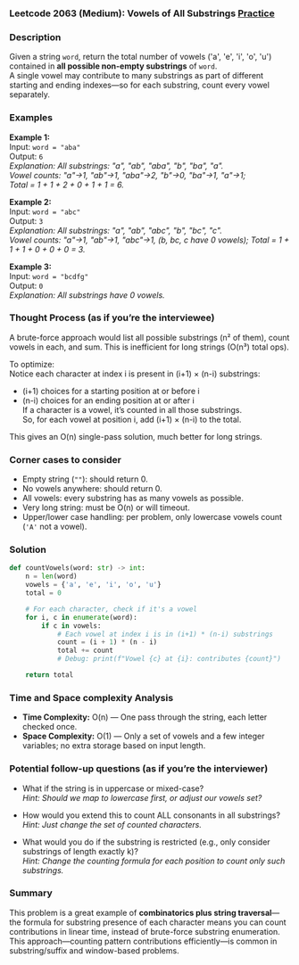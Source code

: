 ### Leetcode 2063 (Medium): Vowels of All Substrings [Practice](https://leetcode.com/problems/vowels-of-all-substrings)

### Description  
Given a string `word`, return the total number of vowels ('a', 'e', 'i', 'o', 'u') contained in **all possible non-empty substrings** of `word`.  
A single vowel may contribute to many substrings as part of different starting and ending indexes—so for each substring, count every vowel separately.

### Examples  

**Example 1:**  
Input: `word = "aba"`  
Output: `6`  
*Explanation: All substrings: "a", "ab", "aba", "b", "ba", "a".  
Vowel counts: "a"→1, "ab"→1, "aba"→2, "b"→0, "ba"→1, "a"→1;  
Total = 1 + 1 + 2 + 0 + 1 + 1 = 6.*

**Example 2:**  
Input: `word = "abc"`  
Output: `3`  
*Explanation: All substrings: "a", "ab", "abc", "b", "bc", "c".  
Vowel counts: "a"→1, "ab"→1, "abc"→1, (b, bc, c have 0 vowels); Total = 1 + 1 + 1 + 0 + 0 + 0 = 3.*

**Example 3:**  
Input: `word = "bcdfg"`  
Output: `0`  
*Explanation: All substrings have 0 vowels.*

### Thought Process (as if you’re the interviewee)  
A brute-force approach would list all possible substrings (n² of them), count vowels in each, and sum. This is inefficient for long strings (O(n³) total ops).  

To optimize:  
Notice each character at index i is present in (i+1) × (n-i) substrings:
- (i+1) choices for a starting position at or before i
- (n-i) choices for an ending position at or after i  
If a character is a vowel, it’s counted in all those substrings.  
So, for each vowel at position i, add (i+1) × (n-i) to the total.

This gives an O(n) single-pass solution, much better for long strings.

### Corner cases to consider  
- Empty string (`""`): should return 0.
- No vowels anywhere: should return 0.
- All vowels: every substring has as many vowels as possible.
- Very long string: must be O(n) or will timeout.
- Upper/lower case handling: per problem, only lowercase vowels count (`'A'` not a vowel).

### Solution

```python
def countVowels(word: str) -> int:
    n = len(word)
    vowels = {'a', 'e', 'i', 'o', 'u'}
    total = 0

    # For each character, check if it's a vowel
    for i, c in enumerate(word):
        if c in vowels:
            # Each vowel at index i is in (i+1) * (n-i) substrings
            count = (i + 1) * (n - i)
            total += count
            # Debug: print(f"Vowel {c} at {i}: contributes {count}")

    return total
```

### Time and Space complexity Analysis  

- **Time Complexity:** O(n) — One pass through the string, each letter checked once.
- **Space Complexity:** O(1) — Only a set of vowels and a few integer variables; no extra storage based on input length.

### Potential follow-up questions (as if you’re the interviewer)  

- What if the string is in uppercase or mixed-case?  
  *Hint: Should we map to lowercase first, or adjust our vowels set?*

- How would you extend this to count ALL consonants in all substrings?  
  *Hint: Just change the set of counted characters.*

- What would you do if the substring is restricted (e.g., only consider substrings of length exactly k)?  
  *Hint: Change the counting formula for each position to count only such substrings.*

### Summary
This problem is a great example of **combinatorics plus string traversal**—the formula for substring presence of each character means you can count contributions in linear time, instead of brute-force substring enumeration. This approach—counting pattern contributions efficiently—is common in substring/suffix and window-based problems.
